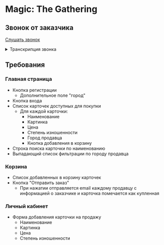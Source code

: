 # Magic: The Gathering

## Звонок от заказчика

[Слушать звонок](https://drive.google.com/file/d/1y6D9syEzc2JQP4Qk0kgT-jS8i7kZlATm/view?usp=sharing)

<details>
<summary>Транскрипция звонка</summary>
<p>
Приветики! Меня зовут Мила! Я люблю играть в Мэйджик Зэгазэринг.  Надеюсь, вы знакомы с этой замечательной игрой.

Я хочу создать маркетплейс, где все игроки могут выкладывать свои карточки на продажу. Ну и конечно остальные могут их купить.
Самое важное - это возможность быстрого поиска по названию и фильтрации по городу, в котором находится продавец.

Ну что, справитесь? Я на вас очень рассчитываю. Хорошего дня!
</p>
</details>

## Требования

### Главная страница

* Кнопка регистрации
  * Дополнительное поле "город"
* Кнопка входа
* Список карточек доступных для покупки
  * Для каждой карточки:
    * Наименование
    * Картинка
    * Цена
    * Степень изношенности
    * Город продавца
    * Кнопка добавления в корзину
* Строка поиска карточки по наименованию
* Выпадающий список фильтрации по городу продавца

### Корзина

* Список добавленных в корзину карточек
* Кнопка "Отправить заказ"
  * При нажатии отправляется email каждому продавцу с информацией о заказчике и карточка помечается как купленная

### Личный кабинет

* Форма добавления карточки на продажу
  * Наименование
  * Картинка
  * Цена
  * Степень изношенности

